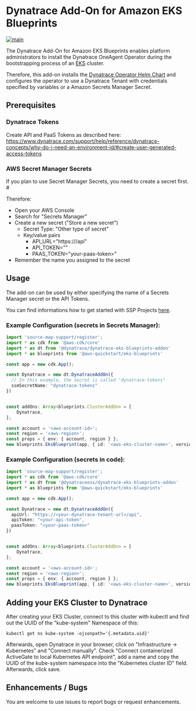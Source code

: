 # Dynatrace Add-On for Amazon EKS Blueprints
[![main](https://github.com/dynatrace-oss/dynatrace-eks-blueprints-addon/actions/workflows/main.yml/badge.svg)](https://github.com/dynatrace-oss/dynatrace-eks-blueprints-addon/actions/workflows/main.yml)

The Dynatrace Add-On for Amazon EKS Blueprints enables platform administrators to install the Dynatrace OneAgent Operator during the bootstrapping process of an [EKS](https://aws.amazon.com/eks/) cluster.

Therefore, this add-on installs the [Dynatrace Operator Helm Chart](https://github.com/Dynatrace/helm-charts/tree/master/dynatrace-operator) and configures the operator to use a Dynatrace Tenant with credentials specified by variables or a Amazon Secrets Manager Secret.

## Prerequisites

### Dynatrace Tokens
Create API and PaaS Tokens as described here: https://www.dynatrace.com/support/help/reference/dynatrace-concepts/why-do-i-need-an-environment-id/#create-user-generated-access-tokens

### AWS Secret Manager Secrets
If you plan to use Secret Manager Secrets, you need to create a secret first. #

Therefore:
* Open your AWS Console
* Search for "Secrets Manager"
* Create a new secret ("Store a new secret")
  * Secret Type: "Other type of secret"
  * Key/value pairs
    * API_URL="https://<dynatrace-tenant-url>/api"
    * API_TOKEN="<your-api-token>"
    * PAAS_TOKEN="your-paas-token>"
* Remember the name you assigned to the secret

## Usage
The add-on can be used by either specifying the name of a Secrets Manager secret or the API Tokens.

You can find informations how to get started with SSP Projects [here](https://aws-quickstart.github.io/cdk-eks-blueprints/getting-started/). 

### Example Configuration (secrets in Secrets Manager):
```typescript
import 'source-map-support/register';
import * as cdk from '@aws-cdk/core'
import * as dt from '@dynatrace/dynatrace-eks-blueprints-addon'
import * as blueprints from '@aws-quickstart/eks-blueprints'

const app = new cdk.App();

const Dynatrace = new dt.DynatraceAddOn({
  // In this example, the secret is called "dynatrace-tokens"
  ssmSecretName: "dynatrace-tokens"
})


const addOns: Array<blueprints.ClusterAddOn> = [
    Dynatrace,
];

const account = '<aws-account-id>';
const region = '<aws-region>';
const props = { env: { account, region } };
new blueprints.EksBlueprint(app, { id: '<aws-eks-cluster-name>', version: 'auto', addOns}, props);
```

### Example Configuration (secrets in code):

```typescript
import 'source-map-support/register';
import * as cdk from '@aws-cdk/core'
import * as dt from '@dynatraceoss/dynatrace-eks-blueprints-addon'
import * as blueprints from '@aws-quickstart/eks-blueprints'

const app = new cdk.App();

const Dynatrace = new dt.DynatraceAddOn({
  apiUrl: "https://<your-dynatrace-tenant-url>/api",
  apiToken: "<your-api-token",
  paasToken: "<your-paas-token>"
})


const addOns: Array<blueprints.ClusterAddOn> = [
    Dynatrace,
];

const account = '<aws-account-id>';
const region = '<aws-region>';
const props = { env: { account, region } };
new blueprints.EksBlueprint(app, { id: '<aws-eks-cluster-name>', version: 'auto', addOns}, props);
```

## Adding your EKS Cluster to Dynatrace
After creating your EKS Cluster, connect to this cluster with kubectl and find out the UUID of the "kube-system" Namespace of this:
```
kubectl get ns kube-system -ojsonpath='{.metadata.uid}'
```

Afterwards, open Dynatrace in your browser, click on "Infrastructure -> Kubernetes" and "Connect manually". Check "Connect containerized ActiveGate to local Kubernetes API endpoint", add a name and copy the UUID of the kube-system namespace into the "Kubernetes cluster ID" field. Afterwards, click save.

## Enhancements / Bugs
You are welcome to use issues to report bugs or request enhancements.
